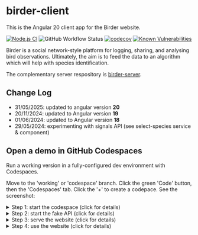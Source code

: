 # birder-client

This is the Angular 20 client app for the Birder website. 

<!-- [![TypeScript](https://img.shields.io/badge/%3C%2F%3E-TypeScript-%230074c1.svg)](https://www.typescriptlang.org/) -->

[![Node.js CI](https://github.com/second-slip/birder-client/actions/workflows/node.js.yml/badge.svg)](https://github.com/second-slip/birder-client/actions/workflows/node.js.yml)
![GitHub Workflow Status](https://img.shields.io/github/actions/workflow/status/second-slip/birder-client/node.js.yml)
[![codecov](https://codecov.io/gh/second-slip/birder-client/branch/master/graph/badge.svg?token=LIA3YIDXX2)](https://codecov.io/gh/second-slip/birder-client)
[![Known Vulnerabilities](https://snyk.io/test/github/second-slip/birder-client/badge.svg)](https://snyk.io/test/github/second-slip/birder-client)

<!-- ![Snyk Vulnerabilities for GitHub Repo](https://img.shields.io/snyk/vulnerabilities/github/second-slip/birder-client) -->

Birder is a social network-style platform for logging, sharing, and analysing bird observations. Ultimately, the aim is to feed the data to an algorithm which will help with species identification.

The complementary server respository is [birder-server](https://github.com/second-slip/birder-server).

## Change Log
- 31/05/2025: updated to angular version **20**
- 20/11/2024: updated to Angular version **19**
- 01/06/2024: updated to Angular version **18**
- 29/05/2024: experimenting with signals API (see select-species service & component)


## Open a demo in GitHub Codespaces

Run a working version in a fully-configured dev environment with Codespaces.

Move to the 'working' or 'codespace' branch.  Click the green 'Code' button, then the 'Codespaces' tab.  Click the '+' to create a codepace.  See the screenshot:

<details>
  <summary>Step 1:  start the codespace (click for details)</summary>
  
  #### Start the codespace
  Move to the 'working' or 'codespace' branch.  Click the green 'Code' button, then the 'Codespaces' tab.  Click the '+' to create a codepace.   See the screenshot:

  ##### Screenshot
  ![step-0-screenshot](https://github.com/second-slip/birder-client/assets/35421339/f6444e4b-45fc-41e4-8d5d-6133c7365f86)

</details>


<details>
  <summary>Step 2:  start the fake API (click for details)</summary>
  
  #### Start the fake server
  A fake <a href="https://github.com/second-slip/birder-server">birder-server</a> REST API is provided using a <a href="https://dotnetnorth.org.uk/](https://github.com/typicode/json-server">json-server</a> implementation.  Start the fake server in the terminal with `npm run api`.  It will start on http://localhost:3000.  It will respond with fake data to enable users to sample the website.

  ##### npm command
  ```
  npm run api
  ```
  ##### Screenshot
  ![step-1-screenshot](https://user-images.githubusercontent.com/35421339/234880826-88feca4a-2cd4-496e-af76-c0a07624c2c1.png)
</details>

<details>
  <summary>Step 3:  serve the website (click for details)</summary>
  
  #### Serve the website
  After starting data server, open a second terminal window and type `npm start` to serve the website.  Then access the website in the browser on `http://localhost:4200`.

  #### Some Code
  ```
  npm start
  ```
  ##### Screenshot
  ![step-2-screenshot](https://user-images.githubusercontent.com/35421339/234881927-80ef689b-c5ac-4a27-971e-98d4274b9942.png)
</details>


<details>
  <summary>Step 4: use the website (click for details)</summary>
  
  #### Explore the website
  The website will open at the login screen.  Type a fake email address (e.g. 'a@b.com') and a fake password and click the 'Login' button.  The website will open the main home screen for logged in users, which is the 'observations feed'. 
  
  ##### Screenshot
![step-3-screenshot](https://user-images.githubusercontent.com/35421339/234882088-40209c0c-8c49-4d89-9074-2ac4cb19f92b.png)
</details>
